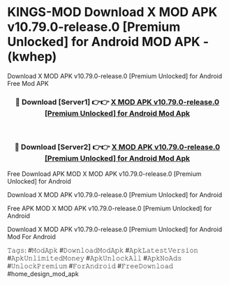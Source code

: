 # KINGS-MOD Download X MOD APK v10.79.0-release.0 [Premium Unlocked] for Android MOD APK - (kwhep)
Download X MOD APK v10.79.0-release.0 [Premium Unlocked] for Android Free Mod APK

<div align="center">
<h3>🔴 Download [Server1] 👉👉 <a href="https://apk-comot.site?title=X_MOD_APK_v10.79.0-release.0_[Premium_Unlocked]_for_Android">X MOD APK v10.79.0-release.0 [Premium Unlocked] for Android Mod Apk</a></h3><br>

<h3>🔴 Download [Server2] 👉👉 <a href="https://apk-comot.site?title=X_MOD_APK_v10.79.0-release.0_[Premium_Unlocked]_for_Android">X MOD APK v10.79.0-release.0 [Premium Unlocked] for Android Mod Apk</a></h3>
</div>


Free Download APK MOD X MOD APK v10.79.0-release.0 [Premium Unlocked] for Android

Download X MOD APK v10.79.0-release.0 [Premium Unlocked] for Android 

Free APK MOD X MOD APK v10.79.0-release.0 [Premium Unlocked] for Android 

Download X MOD APK v10.79.0-release.0 [Premium Unlocked] for Android Mod For Android

𝚃𝚊𝚐𝚜: #𝙼𝚘𝚍𝙰𝚙𝚔 #𝙳𝚘𝚠𝚗𝚕𝚘𝚊𝚍𝙼𝚘𝚍𝙰𝚙𝚔 #𝙰𝚙𝚔𝙻𝚊𝚝𝚎𝚜𝚝𝚅𝚎𝚛𝚜𝚒𝚘𝚗 #𝙰𝚙𝚔𝚄𝚗𝚕𝚒𝚖𝚒𝚝𝚎𝚍𝙼𝚘𝚗𝚎𝚢 #𝙰𝚙𝚔𝚄𝚗𝚕𝚘𝚌𝚔𝙰𝚕𝚕 #𝙰𝚙𝚔𝙽𝚘𝙰𝚍𝚜 #𝚄𝚗𝚕𝚘𝚌𝚔𝙿𝚛𝚎𝚖𝚒𝚞𝚖 #𝙵𝚘𝚛𝙰𝚗𝚍𝚛𝚘𝚒𝚍 #𝙵𝚛𝚎𝚎𝙳𝚘𝚠𝚗𝚕𝚘𝚊𝚍 #home_design_mod_apk